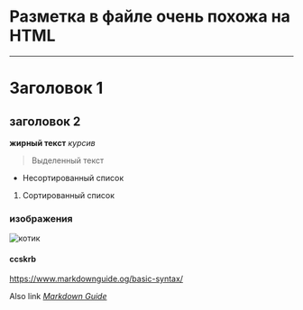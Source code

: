 # Разметка в файле очень похожа на HTML
---
# Заголовок 1
## заголовок 2

**жирный текст**
*курсив*
> Выделенный текст

- Несортированный список
1. Сортированный список

### изображения

![котик](https://tineye.com/images/meloncat.jpg)

#### ccskrb

<https://www.markdownguide.og/basic-syntax/>

Also link *[Markdown Guide](https;//www.markdownguide.org/basic-syntax/)*
